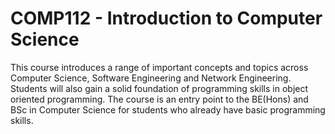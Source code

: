 # COMP112 - Introduction to Computer Science

This course introduces a range of important concepts and topics across Computer Science, Software Engineering and Network Engineering. Students will also gain a solid foundation of programming skills in object oriented programming. The course is an entry point to the BE(Hons) and BSc in Computer Science for students who already have basic programming skills.

